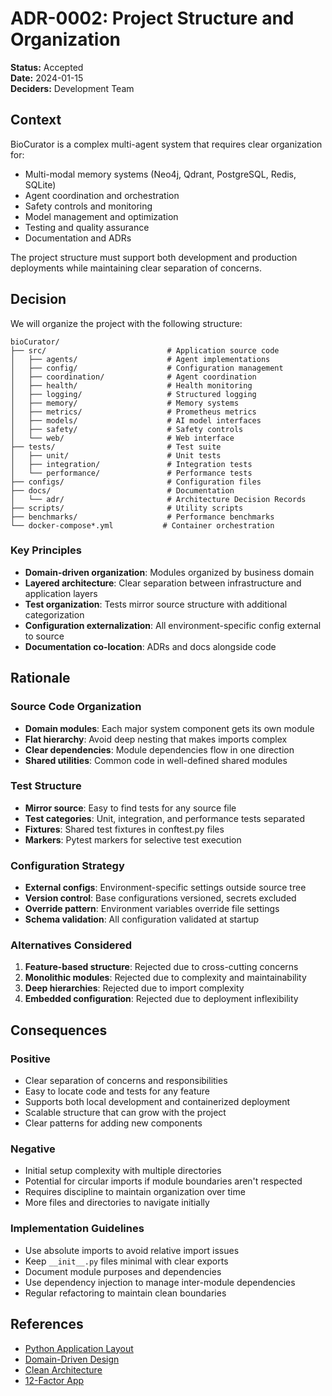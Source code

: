 # ADR-0002: Project Structure and Organization

**Status:** Accepted  
**Date:** 2024-01-15  
**Deciders:** Development Team

## Context

BioCurator is a complex multi-agent system that requires clear organization for:
- Multi-modal memory systems (Neo4j, Qdrant, PostgreSQL, Redis, SQLite)
- Agent coordination and orchestration
- Safety controls and monitoring
- Model management and optimization
- Testing and quality assurance
- Documentation and ADRs

The project structure must support both development and production deployments while maintaining clear separation of concerns.

## Decision

We will organize the project with the following structure:

```
bioCurator/
├── src/                           # Application source code
│   ├── agents/                    # Agent implementations
│   ├── config/                    # Configuration management
│   ├── coordination/              # Agent coordination
│   ├── health/                    # Health monitoring
│   ├── logging/                   # Structured logging
│   ├── memory/                    # Memory systems
│   ├── metrics/                   # Prometheus metrics
│   ├── models/                    # AI model interfaces
│   ├── safety/                    # Safety controls
│   └── web/                       # Web interface
├── tests/                         # Test suite
│   ├── unit/                      # Unit tests
│   ├── integration/               # Integration tests
│   └── performance/               # Performance tests
├── configs/                       # Configuration files
├── docs/                          # Documentation
│   └── adr/                       # Architecture Decision Records
├── scripts/                       # Utility scripts
├── benchmarks/                    # Performance benchmarks
└── docker-compose*.yml           # Container orchestration
```

### Key Principles
- **Domain-driven organization**: Modules organized by business domain
- **Layered architecture**: Clear separation between infrastructure and application layers
- **Test organization**: Tests mirror source structure with additional categorization
- **Configuration externalization**: All environment-specific config external to source
- **Documentation co-location**: ADRs and docs alongside code

## Rationale

### Source Code Organization
- **Domain modules**: Each major system component gets its own module
- **Flat hierarchy**: Avoid deep nesting that makes imports complex
- **Clear dependencies**: Module dependencies flow in one direction
- **Shared utilities**: Common code in well-defined shared modules

### Test Structure
- **Mirror source**: Easy to find tests for any source file
- **Test categories**: Unit, integration, and performance tests separated
- **Fixtures**: Shared test fixtures in conftest.py files
- **Markers**: Pytest markers for selective test execution

### Configuration Strategy
- **External configs**: Environment-specific settings outside source tree
- **Version control**: Base configurations versioned, secrets excluded
- **Override pattern**: Environment variables override file settings
- **Schema validation**: All configuration validated at startup

### Alternatives Considered
1. **Feature-based structure**: Rejected due to cross-cutting concerns
2. **Monolithic modules**: Rejected due to complexity and maintainability
3. **Deep hierarchies**: Rejected due to import complexity
4. **Embedded configuration**: Rejected due to deployment inflexibility

## Consequences

### Positive
- Clear separation of concerns and responsibilities
- Easy to locate code and tests for any feature
- Supports both local development and containerized deployment
- Scalable structure that can grow with the project
- Clear patterns for adding new components

### Negative
- Initial setup complexity with multiple directories
- Potential for circular imports if module boundaries aren't respected
- Requires discipline to maintain organization over time
- More files and directories to navigate initially

### Implementation Guidelines
- Use absolute imports to avoid relative import issues
- Keep `__init__.py` files minimal with clear exports
- Document module purposes and dependencies
- Use dependency injection to manage inter-module dependencies
- Regular refactoring to maintain clean boundaries

## References

- [Python Application Layout](https://docs.python-guide.org/writing/structure/)
- [Domain-Driven Design](https://martinfowler.com/tags/domain%20driven%20design.html)
- [Clean Architecture](https://blog.cleancoder.com/uncle-bob/2012/08/13/the-clean-architecture.html)
- [12-Factor App](https://12factor.net/)